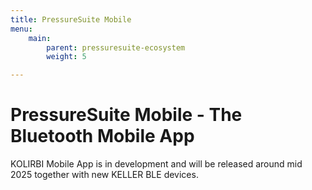 ```yaml
---
title: PressureSuite Mobile
menu:
    main:
        parent: pressuresuite-ecosystem
        weight: 5

---
```


# PressureSuite Mobile - The Bluetooth Mobile App

KOLIRBI Mobile App is in development and will be released around mid 2025 together with new KELLER BLE devices.